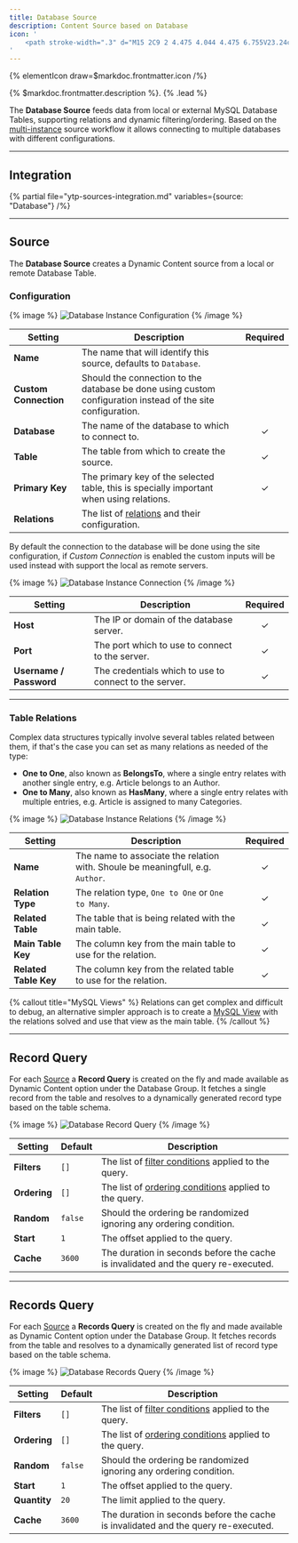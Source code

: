 ```yaml
---
title: Database Source
description: Content Source based on Database
icon: '
    <path stroke-width=".3" d="M15 2C9 2 4.475 4.044 4.475 6.755V23.24c0 2.71 4.525 4.758 10.525 4.758s10.525-2.042 10.525-4.758V6.754C25.525 4.043 21 2 15 2zm9.225 15.745c0 1.634-3.788 3.459-9.225 3.459-5.437 0-9.225-1.82-9.225-3.459V14.61c1.761 1.454 5.15 2.398 9.225 2.398 4.074 0 7.47-.944 9.225-2.398v3.135zm0-5.496c0 1.634-3.788 3.46-9.225 3.46-5.437 0-9.225-1.82-9.225-3.46V9.114c1.761 1.454 5.15 2.398 9.225 2.398 4.074 0 7.47-.944 9.225-2.398v3.135zM15 3.3c5.437 0 9.225 1.82 9.225 3.459 0 1.64-3.788 3.459-9.225 3.459-5.437 0-9.225-1.82-9.225-3.459C5.775 5.119 9.563 3.3 15 3.3zm0 23.394c-5.437 0-9.225-1.82-9.225-3.458V20.1c1.761 1.453 5.15 2.397 9.225 2.397 4.074 0 7.47-.944 9.225-2.397v3.135c0 1.639-3.788 3.458-9.225 3.458z"/>
'
---
```


{% elementIcon draw=$markdoc.frontmatter.icon /%}

{% $markdoc.frontmatter.description %}. {% .lead %}

The **Database Source** feeds data from local or external MySQL Database Tables, supporting relations and dynamic filtering/ordering. Based on the [multi-instance](manager#multi-instance) source workflow it allows connecting to multiple databases with different configurations.

---

## Integration

{% partial file="ytp-sources-integration.md" variables={source: "Database"} /%}

---

## Source

The **Database Source** creates a Dynamic Content source from a local or remote Database Table.

### Configuration

{% image %}
![Database Instance Configuration](/assets/ytp/sources/db-config.webp)
{% /image %}

| Setting | Description | Required |
| ------- | ----------- | :------: |
| **Name** | The name that will identify this source, defaults to `Database`. |
| **Custom Connection** | Should the connection to the database be done using custom configuration instead of the site configuration. |
| **Database** | The name of the database to which to connect to. | &#x2713; |
| **Table** | The table from which to create the source. | &#x2713; |
| **Primary Key** | The primary key of the selected table, this is specially important when using relations. | &#x2713; |
| **Relations** | The list of [relations](#table-relations) and their configuration. |

By default the connection to the database will be done using the site configuration, if *Custom Connection* is enabled the custom inputs will be used instead with support the local as remote servers.

{% image %}
![Database Instance Connection](/assets/ytp/sources/db-config-connection.webp)
{% /image %}

| Setting | Description | Required |
| ------- | ----------- | :------: |
| **Host** | The IP or domain of the database server. | &#x2713; |
| **Port** | The port which to use to connect to the server. | &#x2713; |
| **Username / Password** | The credentials which to use to connect to the server. | &#x2713; |

---

### Table Relations

Complex data structures typically involve several tables related between them, if that's the case you can set as many relations as needed of the type:

- **One to One**, also known as **BelongsTo**, where a single entry relates with another single entry, e.g. Article belongs to an Author.
- **One to Many**, also known as **HasMany**, where a single entry relates with multiple entries, e.g. Article is assigned to many Categories.

{% image %}
![Database Instance Relations](/assets/ytp/sources/db-config-relations.webp)
{% /image %}

| Setting | Description | Required |
| ------- | ----------- | :------: |
| **Name** | The name to associate the relation with. Shoule be meaningfull, e.g. `Author`. | &#x2713; |
| **Relation Type** | The relation type, `One to One` or `One to Many`. | &#x2713; |
| **Related Table** | The table that is being related with the main table. | &#x2713; |
| **Main Table Key** | The column key from the main table to use for the relation. | &#x2713; |
| **Related Table Key** | The column key from the related table to use for the relation. | &#x2713; |

{% callout title="MySQL Views" %}
Relations can get complex and difficult to debug, an alternative simpler approach is to create a [MySQL View](https://dev.mysql.com/doc/refman/8.0/en/view-syntax.html) with the relations solved and use that view as the main table.
{% /callout %}

---

## Record Query

For each [Source](#source) a **Record Query** is created on the fly and made available as Dynamic Content option under the Database Group. It fetches a single record from the table and resolves to a dynamically generated record type based on the table schema.

{% image %}
![Database Record Query](/assets/ytp/sources/db-query-record.webp)
{% /image %}

| Setting | Default | Description |
| ------- | ------- | ----------- |
| **Filters** | `[]` | The list of [filter conditions](../query-conditions#filter-conditions) applied to the query. |
| **Ordering** | `[]` | The list of [ordering conditions](../query-conditions#order-conditions) applied to the query. |
| **Random** | `false` | Should the ordering be randomized ignoring any ordering condition. |
| **Start** | `1` | The offset applied to the query. |
| **Cache** | `3600` | The duration in seconds before the cache is invalidated and the query re-executed. |

---

## Records Query

For each [Source](#source) a **Records Query** is created on the fly and made available as Dynamic Content option under the Database Group. It fetches records from the table and resolves to a dynamically generated list of record type based on the table schema.

{% image %}
![Database Records Query](/assets/ytp/sources/db-query-records.webp)
{% /image %}

| Setting | Default | Description |
| ------- | ------- | ----------- |
| **Filters** | `[]` | The list of [filter conditions](../query-conditions#filter-conditions) applied to the query. |
| **Ordering** | `[]` | The list of [ordering conditions](../query-conditions#order-conditions) applied to the query. |
| **Random** | `false` | Should the ordering be randomized ignoring any ordering condition. |
| **Start** | `1` | The offset applied to the query. |
| **Quantity** | `20` | The limit applied to the query. |
| **Cache** | `3600` | The duration in seconds before the cache is invalidated and the query re-executed. |

